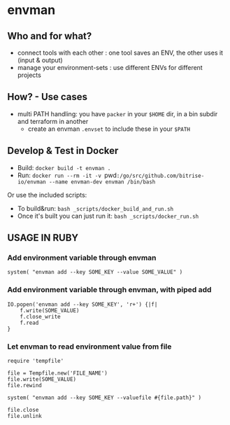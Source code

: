 # envman

## Who and for what?

- connect tools with each other : one tool saves an ENV, the other uses it (input & output)
- manage your environment-sets : use different ENVs for different projects


## How? - Use cases

- multi PATH handling: you have `packer` in your `$HOME` dir, in a bin subdir and terraform in another
	- create an envman `.envset` to include these in your `$PATH`


## Develop & Test in Docker

* Build: `docker build -t envman .`
* Run: `docker run --rm -it -v `pwd`:/go/src/github.com/bitrise-io/envman --name envman-dev envman /bin/bash`

Or use the included scripts:

* To build&run: `bash _scripts/docker_build_and_run.sh`
* Once it's built you can just run it: `bash _scripts/docker_run.sh`


## USAGE IN RUBY 

### Add environment variable through envman

```
system( "envman add --key SOME_KEY --value SOME_VALUE" )
```


### Add environment variable through envman, with piped add

```
IO.popen('envman add --key SOME_KEY', 'r+') {|f| 
	f.write(SOME_VALUE) 
    f.close_write
    f.read 
}
```

### Let envman to read environment value from file

```
require 'tempfile'

file = Tempfile.new('FILE_NAME')
file.write(SOME_VALUE)
file.rewind

system( "envman add --key SOME_KEY --valuefile #{file.path}" )

file.close
file.unlink
```